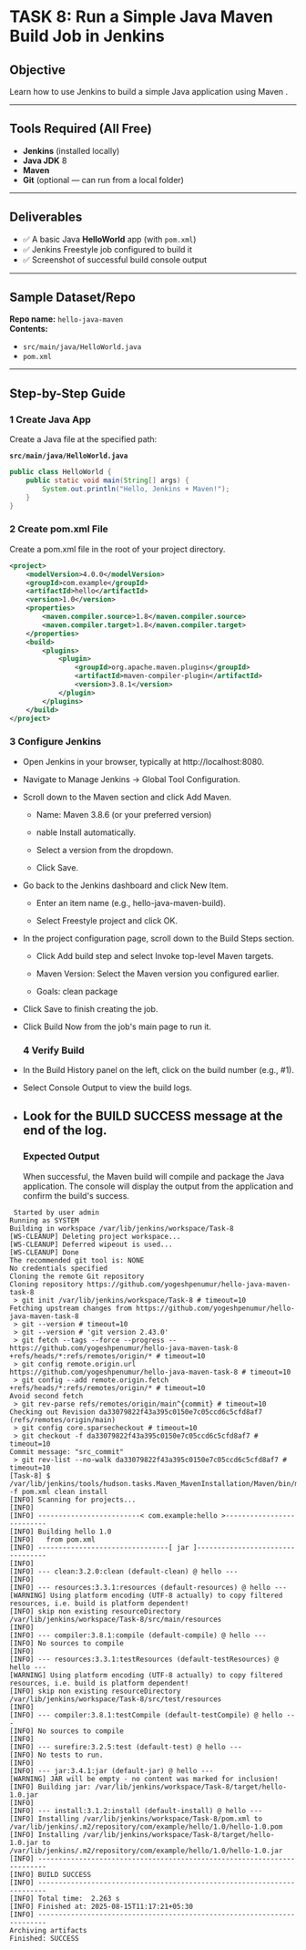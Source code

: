 # TASK 8: Run a Simple Java Maven Build Job in Jenkins

## Objective
Learn how to use Jenkins to build a simple Java application using Maven .

---

## Tools Required (All Free)
- **Jenkins** (installed locally)
- **Java JDK** 8 
- **Maven**
- **Git** (optional — can run from a local folder)

---

## Deliverables
- ✅ A basic Java **HelloWorld** app (with `pom.xml`)
- ✅ Jenkins Freestyle job configured to build it
- ✅ Screenshot of successful build console output

---

## Sample Dataset/Repo
**Repo name:** `hello-java-maven`  
**Contents:**
- `src/main/java/HelloWorld.java`
- `pom.xml`

---

## Step-by-Step Guide

### 1️ Create Java App
Create a Java file at the specified path:

**`src/main/java/HelloWorld.java`**
```java
public class HelloWorld {
    public static void main(String[] args) {
        System.out.println("Hello, Jenkins + Maven!");
    }
}
```
### 2 Create pom.xml File
Create a pom.xml file in the root of your project directory.
```XML
<project>
    <modelVersion>4.0.0</modelVersion>
    <groupId>com.example</groupId>
    <artifactId>hello</artifactId>
    <version>1.0</version>
    <properties>
        <maven.compiler.source>1.8</maven.compiler.source>
        <maven.compiler.target>1.8</maven.compiler.target>
    </properties>
    <build>
        <plugins>
            <plugin>
                <groupId>org.apache.maven.plugins</groupId>
                <artifactId>maven-compiler-plugin</artifactId>
                <version>3.8.1</version>
            </plugin>
        </plugins>
    </build>
</project>
```
### 3 Configure Jenkins
* Open Jenkins in your browser, typically at http://localhost:8080.

* Navigate to Manage Jenkins → Global Tool Configuration.

* Scroll down to the Maven section and click Add Maven.

    - Name: Maven 3.8.6 (or your preferred version)

    - nable Install automatically.

    - Select a version from the dropdown.

    - Click Save.

* Go back to the Jenkins dashboard and click New Item.

    - Enter an item name (e.g., hello-java-maven-build).

    - Select Freestyle project and click OK.

* In the project configuration page, scroll down to the Build Steps section.

    - Click Add build step and select Invoke top-level Maven targets.

    - Maven Version: Select the Maven version you configured earlier.

    - Goals: clean package

* Click Save to finish creating the job.

* Click Build Now from the job's main page to run it.
  ### 4 Verify Build
* In the Build History panel on the left, click on the build number (e.g., #1).

* Select Console Output to view the build logs.

* Look for the BUILD SUCCESS message at the end of the log.
  ---
  ###  Expected Output
  When successful, the Maven build will compile and package the Java application. The console will display the output from the application and confirm the build's success.

```log
 Started by user admin
Running as SYSTEM
Building in workspace /var/lib/jenkins/workspace/Task-8
[WS-CLEANUP] Deleting project workspace...
[WS-CLEANUP] Deferred wipeout is used...
[WS-CLEANUP] Done
The recommended git tool is: NONE
No credentials specified
Cloning the remote Git repository
Cloning repository https://github.com/yogeshpenumur/hello-java-maven-task-8
 > git init /var/lib/jenkins/workspace/Task-8 # timeout=10
Fetching upstream changes from https://github.com/yogeshpenumur/hello-java-maven-task-8
 > git --version # timeout=10
 > git --version # 'git version 2.43.0'
 > git fetch --tags --force --progress -- https://github.com/yogeshpenumur/hello-java-maven-task-8 +refs/heads/*:refs/remotes/origin/* # timeout=10
 > git config remote.origin.url https://github.com/yogeshpenumur/hello-java-maven-task-8 # timeout=10
 > git config --add remote.origin.fetch +refs/heads/*:refs/remotes/origin/* # timeout=10
Avoid second fetch
 > git rev-parse refs/remotes/origin/main^{commit} # timeout=10
Checking out Revision da33079822f43a395c0150e7c05ccd6c5cfd8af7 (refs/remotes/origin/main)
 > git config core.sparsecheckout # timeout=10
 > git checkout -f da33079822f43a395c0150e7c05ccd6c5cfd8af7 # timeout=10
Commit message: "src_commit"
 > git rev-list --no-walk da33079822f43a395c0150e7c05ccd6c5cfd8af7 # timeout=10
[Task-8] $ /var/lib/jenkins/tools/hudson.tasks.Maven_MavenInstallation/Maven/bin/mvn -f pom.xml clean install
[INFO] Scanning for projects...
[INFO] 
[INFO] -------------------------< com.example:hello >--------------------------
[INFO] Building hello 1.0
[INFO]   from pom.xml
[INFO] --------------------------------[ jar ]---------------------------------
[INFO] 
[INFO] --- clean:3.2.0:clean (default-clean) @ hello ---
[INFO] 
[INFO] --- resources:3.3.1:resources (default-resources) @ hello ---
[WARNING] Using platform encoding (UTF-8 actually) to copy filtered resources, i.e. build is platform dependent!
[INFO] skip non existing resourceDirectory /var/lib/jenkins/workspace/Task-8/src/main/resources
[INFO] 
[INFO] --- compiler:3.8.1:compile (default-compile) @ hello ---
[INFO] No sources to compile
[INFO] 
[INFO] --- resources:3.3.1:testResources (default-testResources) @ hello ---
[WARNING] Using platform encoding (UTF-8 actually) to copy filtered resources, i.e. build is platform dependent!
[INFO] skip non existing resourceDirectory /var/lib/jenkins/workspace/Task-8/src/test/resources
[INFO] 
[INFO] --- compiler:3.8.1:testCompile (default-testCompile) @ hello ---
[INFO] No sources to compile
[INFO] 
[INFO] --- surefire:3.2.5:test (default-test) @ hello ---
[INFO] No tests to run.
[INFO] 
[INFO] --- jar:3.4.1:jar (default-jar) @ hello ---
[WARNING] JAR will be empty - no content was marked for inclusion!
[INFO] Building jar: /var/lib/jenkins/workspace/Task-8/target/hello-1.0.jar
[INFO] 
[INFO] --- install:3.1.2:install (default-install) @ hello ---
[INFO] Installing /var/lib/jenkins/workspace/Task-8/pom.xml to /var/lib/jenkins/.m2/repository/com/example/hello/1.0/hello-1.0.pom
[INFO] Installing /var/lib/jenkins/workspace/Task-8/target/hello-1.0.jar to /var/lib/jenkins/.m2/repository/com/example/hello/1.0/hello-1.0.jar
[INFO] ------------------------------------------------------------------------
[INFO] BUILD SUCCESS
[INFO] ------------------------------------------------------------------------
[INFO] Total time:  2.263 s
[INFO] Finished at: 2025-08-15T11:17:21+05:30
[INFO] ------------------------------------------------------------------------
Archiving artifacts
Finished: SUCCESS
```

